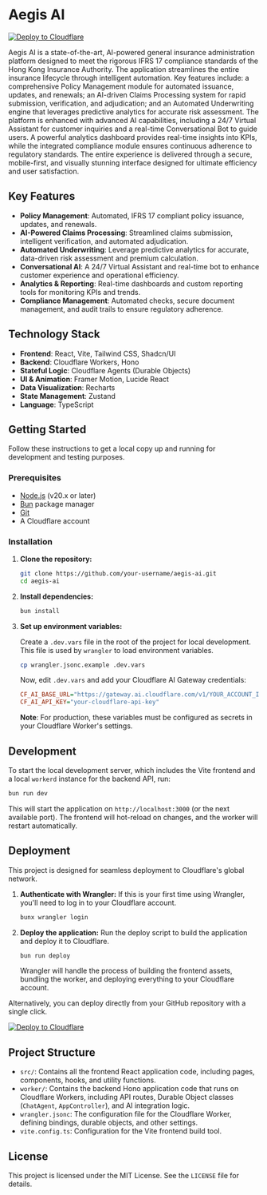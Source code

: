 # Aegis AI

[![Deploy to Cloudflare](https://deploy.workers.cloudflare.com/button)](https://deploy.workers.cloudflare.com/?url=https://github.com/raymondhocc/AegisAI-20251005-030056)

Aegis AI is a state-of-the-art, AI-powered general insurance administration platform designed to meet the rigorous IFRS 17 compliance standards of the Hong Kong Insurance Authority. The application streamlines the entire insurance lifecycle through intelligent automation. Key features include: a comprehensive Policy Management module for automated issuance, updates, and renewals; an AI-driven Claims Processing system for rapid submission, verification, and adjudication; and an Automated Underwriting engine that leverages predictive analytics for accurate risk assessment. The platform is enhanced with advanced AI capabilities, including a 24/7 Virtual Assistant for customer inquiries and a real-time Conversational Bot to guide users. A powerful analytics dashboard provides real-time insights into KPIs, while the integrated compliance module ensures continuous adherence to regulatory standards. The entire experience is delivered through a secure, mobile-first, and visually stunning interface designed for ultimate efficiency and user satisfaction.

## Key Features

-   **Policy Management**: Automated, IFRS 17 compliant policy issuance, updates, and renewals.
-   **AI-Powered Claims Processing**: Streamlined claims submission, intelligent verification, and automated adjudication.
-   **Automated Underwriting**: Leverage predictive analytics for accurate, data-driven risk assessment and premium calculation.
-   **Conversational AI**: A 24/7 Virtual Assistant and real-time bot to enhance customer experience and operational efficiency.
-   **Analytics & Reporting**: Real-time dashboards and custom reporting tools for monitoring KPIs and trends.
-   **Compliance Management**: Automated checks, secure document management, and audit trails to ensure regulatory adherence.

## Technology Stack

-   **Frontend**: React, Vite, Tailwind CSS, Shadcn/UI
-   **Backend**: Cloudflare Workers, Hono
-   **Stateful Logic**: Cloudflare Agents (Durable Objects)
-   **UI & Animation**: Framer Motion, Lucide React
-   **Data Visualization**: Recharts
-   **State Management**: Zustand
-   **Language**: TypeScript

## Getting Started

Follow these instructions to get a local copy up and running for development and testing purposes.

### Prerequisites

-   [Node.js](https://nodejs.org/) (v20.x or later)
-   [Bun](https://bun.sh/) package manager
-   [Git](https://git-scm.com/)
-   A Cloudflare account

### Installation

1.  **Clone the repository:**
    ```sh
    git clone https://github.com/your-username/aegis-ai.git
    cd aegis-ai
    ```

2.  **Install dependencies:**
    ```sh
    bun install
    ```

3.  **Set up environment variables:**

    Create a `.dev.vars` file in the root of the project for local development. This file is used by `wrangler` to load environment variables.

    ```sh
    cp wrangler.jsonc.example .dev.vars
    ```

    Now, edit `.dev.vars` and add your Cloudflare AI Gateway credentials:
    ```ini
    CF_AI_BASE_URL="https://gateway.ai.cloudflare.com/v1/YOUR_ACCOUNT_ID/YOUR_GATEWAY_ID/openai"
    CF_AI_API_KEY="your-cloudflare-api-key"
    ```

    **Note**: For production, these variables must be configured as secrets in your Cloudflare Worker's settings.

## Development

To start the local development server, which includes the Vite frontend and a local `workerd` instance for the backend API, run:

```sh
bun run dev
```

This will start the application on `http://localhost:3000` (or the next available port). The frontend will hot-reload on changes, and the worker will restart automatically.

## Deployment

This project is designed for seamless deployment to Cloudflare's global network.

1.  **Authenticate with Wrangler:**
    If this is your first time using Wrangler, you'll need to log in to your Cloudflare account.
    ```sh
    bunx wrangler login
    ```

2.  **Deploy the application:**
    Run the deploy script to build the application and deploy it to Cloudflare.
    ```sh
    bun run deploy
    ```

    Wrangler will handle the process of building the frontend assets, bundling the worker, and deploying everything to your Cloudflare account.

Alternatively, you can deploy directly from your GitHub repository with a single click.

[![Deploy to Cloudflare](https://deploy.workers.cloudflare.com/button)](https://deploy.workers.cloudflare.com/?url=https://github.com/raymondhocc/AegisAI-20251005-030056)

## Project Structure

-   `src/`: Contains all the frontend React application code, including pages, components, hooks, and utility functions.
-   `worker/`: Contains the backend Hono application code that runs on Cloudflare Workers, including API routes, Durable Object classes (`ChatAgent`, `AppController`), and AI integration logic.
-   `wrangler.jsonc`: The configuration file for the Cloudflare Worker, defining bindings, durable objects, and other settings.
-   `vite.config.ts`: Configuration for the Vite frontend build tool.

## License

This project is licensed under the MIT License. See the `LICENSE` file for details.